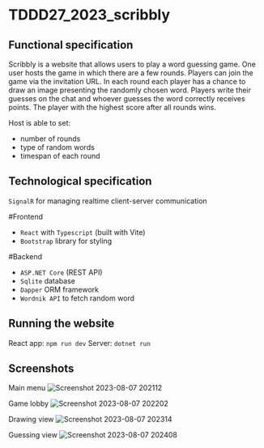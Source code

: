 # TDDD27_2023_scribbly

## Functional specification
Scribbly is a website that allows users to play a word guessing game. One user hosts the game in which there are a few rounds. Players can join the game via the invitation URL. In each round each player has a chance to draw an image presenting the randomly chosen word. Players write their guesses on the chat and whoever guesses the word correctly receives points. The player with the highest score after all rounds wins. 

Host is able to set:
+ number of rounds
+ type of random words
+ timespan of each round

## Technological specification

`SignalR` for managing realtime client-server communication

#Frontend
+ `React` with `Typescript` (built with Vite)
+ `Bootstrap` library for styling

#Backend
+ `ASP.NET Core` (REST API)
+ `Sqlite` database
+ `Dapper` ORM framework
+ `Wordnik API` to fetch random word

## Running the website
React app: `npm run dev`
Server: `dotnet run`

## Screenshots
Main menu
![Screenshot 2023-08-07 202112](https://github.com/hynas321/Scribbly/assets/76520333/b875f960-bd61-46db-86b1-d577020d7d2c)

Game lobby
![Screenshot 2023-08-07 202202](https://github.com/hynas321/Scribbly/assets/76520333/7b526b2f-7a86-4cdb-9413-ca7fe76c2aec)

Drawing view
![Screenshot 2023-08-07 202314](https://github.com/hynas321/Scribbly/assets/76520333/3d58487e-e886-49dd-9fcd-169fbb7c55c0)

Guessing view
![Screenshot 2023-08-07 202408](https://github.com/hynas321/Scribbly/assets/76520333/6dd0257d-5897-463f-b238-167ce9ac2392)





